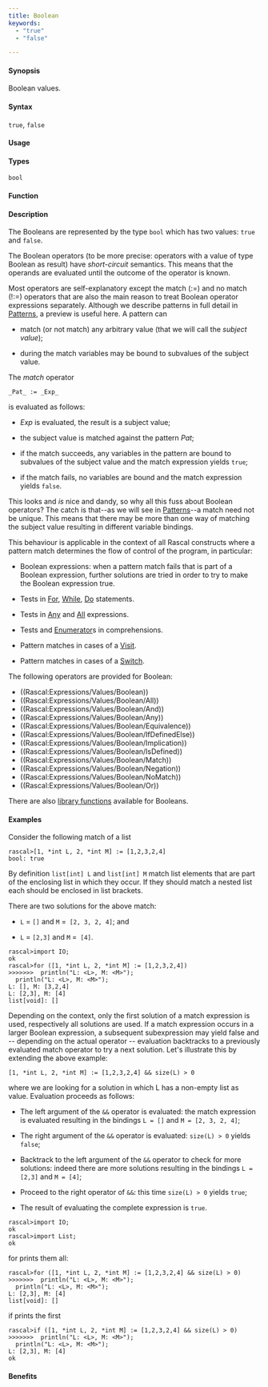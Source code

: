 ```yaml
---
title: Boolean
keywords:
  - "true"
  - "false"

---
```


#### Synopsis

Boolean values.

#### Syntax

`true`, `false`

#### Usage

#### Types

`bool`

#### Function

#### Description

The Booleans are represented by the type `bool` which has two values: `true` and `false`.

The Boolean operators (to be more precise: operators with a value of type Boolean as result) have _short-circuit_ semantics. 
This means that the operands are evaluated until the outcome of the operator is known.

Most operators are self-explanatory except the match (:=) and no match (!:=) operators that are also the main reason to treat Boolean operator expressions separately. Although we describe patterns in full detail in [Patterns](/docs//Rascal/Patterns), a preview is useful here. A pattern can

*  match (or not match) any arbitrary value (that we will call the _subject value_);

*  during the match variables may be bound to subvalues of the subject value.


The _match_ operator
```rascal
_Pat_ := _Exp_
```
is evaluated as follows:

*  _Exp_ is evaluated, the result is a subject value;

*  the subject value is matched against the pattern _Pat_;

*  if the match succeeds, any variables in the pattern are bound to subvalues of the subject value and the match expression yields `true`;

*  if the match fails, no variables are bound and the match expression yields `false`.


This looks and _is_ nice and dandy, so why all this fuss about Boolean operators?
The catch is that--as we will see in [Patterns](/docs//Rascal/Patterns)--a match need not be unique. This means that there may be more than one way of matching the subject value resulting in different variable bindings. 

This behaviour is applicable in the context of all Rascal constructs where a pattern match determines the flow of control of the program, in particular:

*  Boolean expressions: when a pattern match fails that is part of a Boolean expression, further solutions are tried in order to try to make the Boolean expression true.

*  Tests in [For](/docs/Rascal/Statements/For), [While](/docs/Rascal/Statements/While), [Do](/docs/Rascal/Statements/Do) statements.

*  Tests in [Any](/docs/Rascal/Expressions/Values/Boolean/Any) and [All](/docs/Rascal/Expressions/Values/Boolean/All) expressions.

*  Tests and [Enumerator](/docs/Rascal/Expressions/Comprehensions/Enumerator)s in comprehensions.

*  Pattern matches in cases of a [Visit](/docs/Rascal/Expressions/Visit).

*  Pattern matches in cases of a [Switch](/docs/Rascal/Statements/Switch).


The following operators are provided for Boolean:
* ((Rascal:Expressions/Values/Boolean))
* ((Rascal:Expressions/Values/Boolean/All))
* ((Rascal:Expressions/Values/Boolean/And))
* ((Rascal:Expressions/Values/Boolean/Any))
* ((Rascal:Expressions/Values/Boolean/Equivalence))
* ((Rascal:Expressions/Values/Boolean/IfDefinedElse))
* ((Rascal:Expressions/Values/Boolean/Implication))
* ((Rascal:Expressions/Values/Boolean/IsDefined))
* ((Rascal:Expressions/Values/Boolean/Match))
* ((Rascal:Expressions/Values/Boolean/Negation))
* ((Rascal:Expressions/Values/Boolean/NoMatch))
* ((Rascal:Expressions/Values/Boolean/Or))

There are also [library functions](/docs/Library/Boolean) available for Booleans.

#### Examples

Consider the following match of a list

```rascal-shell
rascal>[1, *int L, 2, *int M] := [1,2,3,2,4]
bool: true
```
By definition `list[int] L` and `list[int] M` match list elements that are part of the enclosing list in which they occur. If they should match a nested list each should be enclosed in list brackets.

There are two solutions for the above match:

*  `L` = `[]` and `M` =` [2, 3, 2, 4]`; and

*  `L` = `[2,3]` and `M` =` [4]`.


```rascal-shell
rascal>import IO;
ok
rascal>for ([1, *int L, 2, *int M] := [1,2,3,2,4])
>>>>>>>  println("L: <L>, M: <M>");
  println("L: <L>, M: <M>");
L: [], M: [3,2,4]
L: [2,3], M: [4]
list[void]: []
```

Depending on the context, only the first solution of a match expression is used, respectively all solutions are used.
If a match expression occurs in a larger Boolean expression, a subsequent subexpression may yield false and -- depending on the actual operator -- evaluation backtracks to a previously evaluated match operator to try a next solution. Let's illustrate this by extending the above example:

```rascal
[1, *int L, 2, *int M] := [1,2,3,2,4] && size(L) > 0
```
where we are looking for a solution in which L has a non-empty list as value. Evaluation proceeds as follows:

*  The left argument of the `&&` operator is evaluated: the match expression is evaluated resulting in the bindings `L = []` and `M = [2, 3, 2, 4]`;

*  The right argument of the `&&` operator is evaluated: `size(L) > 0` yields `false`;

*  Backtrack to the left argument of the `&&` operator to check for more solutions: indeed there are more solutions resulting in the bindings `L = [2,3]` and `M = [4]`;

*  Proceed to the right operator of `&&`: this time `size(L) > 0` yields `true`;

*  The result of evaluating the complete expression is `true`.


```rascal-shell
rascal>import IO;
ok
rascal>import List;
ok
```
for prints them all:

```rascal-shell
rascal>for ([1, *int L, 2, *int M] := [1,2,3,2,4] && size(L) > 0)
>>>>>>>  println("L: <L>, M: <M>");
  println("L: <L>, M: <M>");
L: [2,3], M: [4]
list[void]: []
```
if prints the first

```rascal-shell
rascal>if ([1, *int L, 2, *int M] := [1,2,3,2,4] && size(L) > 0)
>>>>>>>  println("L: <L>, M: <M>");
  println("L: <L>, M: <M>");
L: [2,3], M: [4]
ok
```

#### Benefits


